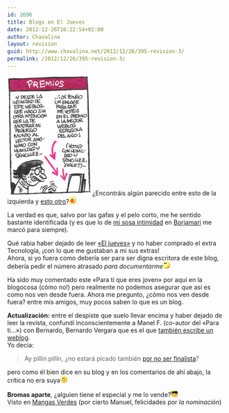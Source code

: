 ```yaml
---
id: 2696
title: Blogs en El Jueves
date: 2012-12-26T16:22:54+02:00
author: Chavalina
layout: revision
guid: http://www.chavalina.net/2012/12/26/395-revision-3/
permalink: /2012/12/26/395-revision-3/
---
```

<img class="imgizqda" src="/imagenes/fotos/weblogsjueves.jpg" alt="Vi&ntilde;eta de Vergara sobre los blogs" /> &iquest;Encontráis alg&uacute;n parecido entre esto de la izquierda y <a href="http://www.chavalina.net/comentar.php?idpost=334&#038;q=premios" target="_blank">esto otro</a>?![emo](/imagenes/emoticonos/risa.gif) 

La verdad es que, salvo por las gafas y el pelo corto, me he sentido bastante identificada (y es que lo de <a href="http://www.chavalina.net/comentar.php?idpost=245&#038;q=borjamari" target="_blank">mi sosa intimidad</a> en <a href="http://borjamari.blogspot.com/" target="_blank">Borjamari</a> me marc&oacute; para siempre).

Qué rabia haber dejado de leer <a href="http://www.eljueves.es/" target="_blank">«El jueves»</a> y no haber comprado el extra Tecnolog&iacute;a, &iexcl;con lo que me gustaban a mi sus extras!  
Ahora, si yo fuera como deber&iacute;a ser para ser digna escritora de este blog, deber&iacute;a pedir el n&uacute;mero atrasado _para documentarme_![emo](/imagenes/emoticonos/pensativo.gif) 

Ha sido muy comentado este «Para ti que eres joven» por aqu&iacute; en la blogocosa (c&oacute;mo no!) pero realmente no podemos asegurar que as&iacute; es como nos ven desde fuera. Ahora me pregunto, &iquest;c&oacute;mo nos ven desde fuera? entre mis amigos, muy pocos saben lo que es un blog.

**Actualizaci&oacute;n:** entre el despiste que suelo llevar encima y haber dejado de leer la revista, confund&iacute; inconscientemente a Manel F. (co-autor del «Para ti…») con Bernardo, Bernardo Vergara que es el que <a href="http://www.bernardovergara.com/" target="_blank">también escribe un weblog</a>.  
Yo dec&iacute;a: 

> Ay pill&iacute;n pill&iacute;n, &iquest;no estará picado también <a href="http://www.bitacoras.com/noticias/archivos/finalistas_a_los_premios_2004_de_bitacorascom.php" target="_blank">por no ser finalista</a>?

pero como él bien dice en su blog y en los comentarios de ah&iacute; abajo, la cr&iacute;tica no era suya![emo](/imagenes/emoticonos/sonrisa.gif) 

**Bromas aparte**, &iquest;alguien tiene el especial y me lo vende?![gafas](/imagenes/emoticonos/gafas.gif)  
Visto en <a href="http://www.proyectoisla.com/mangasverdes/?p=749" target="_blank">Mangas Verdes</a> (por cierto Manuel, felicidades por _la nominaci&oacute;n_)